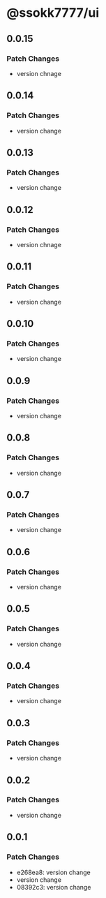 # @ssokk7777/ui

## 0.0.15

### Patch Changes

- version chnage

## 0.0.14

### Patch Changes

- version change

## 0.0.13

### Patch Changes

- version change

## 0.0.12

### Patch Changes

- version chnage

## 0.0.11

### Patch Changes

- version change

## 0.0.10

### Patch Changes

- version change

## 0.0.9

### Patch Changes

- version change

## 0.0.8

### Patch Changes

- version change

## 0.0.7

### Patch Changes

- version change

## 0.0.6

### Patch Changes

- version change

## 0.0.5

### Patch Changes

- version change

## 0.0.4

### Patch Changes

- version change

## 0.0.3

### Patch Changes

- version change

## 0.0.2

### Patch Changes

- version change

## 0.0.1

### Patch Changes

- e268ea8: version change
- version change
- 08392c3: version change
